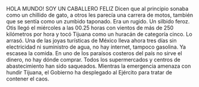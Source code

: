 HOLA MUNDO! SOY UN CABALLERO FELIZ Dicen que al principio sonaba como un chillido de gato, 
a otros les parecía una carrera de motos, también que se sentía como un zumbido taponado. 
Era un rugido. Un silbido feroz. Otis llegó el miércoles a las 00.25 horas con vientos de más de 250 
kilómetros por hora y tocó Tijuana como un huracán de categoría cinco. Lo arrasó. Una de las joyas 
turísticas de México lleva ahora tres días sin electricidad ni suministro de agua, no hay internet, 
tampoco gasolina. Ya escasea la comida. En uno de los paraísos costeros del país no sirve el dinero,
no hay dónde comprar. Todos los supermercados y centros de abastecimiento han sido saqueados. 
Mientras la emergencia amenaza con hundir Tijuana, 
el Gobierno ha desplegado al Ejército para tratar de contener el caos.